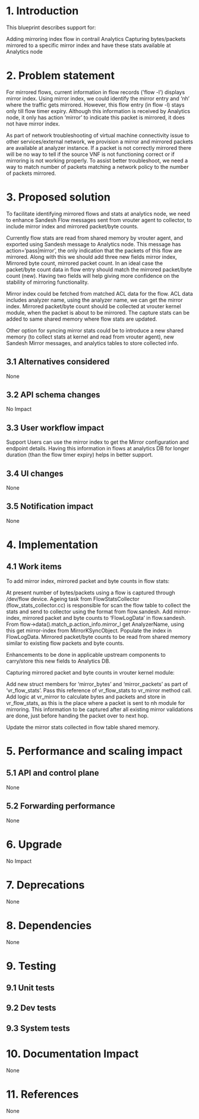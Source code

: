 # 1. Introduction
This blueprint describes support for:

Adding mirroring index flow in contrail Analytics
Capturing bytes/packets mirrored to a specific mirror index and have these stats available at Analytics node

# 2. Problem statement
For mirrored flows, current information in flow records ('flow -l') displays mirror index. Using mirror index, we could identify the mirror entry and ‘nh’ where the traffic gets mirrored. However, this flow entry (in flow -l) stays only till flow timer expiry. Although this information is received by Analytics node, it only has action ‘mirror’ to indicate this packet is mirrored, it does not have mirror index.

As part of network troubleshooting of virtual machine connectivity issue to other services/external network, we provision a mirror and mirrored packets are available at analyzer instance. If a packet is not correctly mirrored there will be no way to tell if the source VNF is not functioning correct or if mirroring is not working properly. To assist better troubleshoot, we need a way to match number of packets matching a network policy to the number of packets mirrored.

# 3. Proposed solution

To facilitate identifying mirrored flows and stats at analytics node, we need to enhance Sandesh Flow messages sent from vrouter agent to collector, to include mirror index and mirrored packet/byte counts.

Currently flow stats are read from shared memory by vrouter agent, and exported using Sandesh message to Analytics node. This message has action=’pass|mirror’, the only indication that the packets of this flow are mirrored. Along with this we should add three new fields mirror index, Mirrored byte count, mirrored packet count. In an ideal case the packet/byte count data in flow entry should match the mirrored packet/byte count (new). Having two fields will help giving more confidence on the stability of mirroring functionality.

Mirror index could be fetched from matched ACL data for the flow. ACL data includes analyzer name, using the analyzer name, we can get the mirror index. Mirrored packet/byte count should be collected at vrouter kernel module, when the packet is about to be mirrored. The capture stats can be added to same shared memory where flow stats are updated.

Other option for syncing mirror stats could be to introduce a new shared memory (to collect stats at kernel and read from vrouter agent), new Sandesh Mirror messages, and analytics tables to store collected info.

## 3.1 Alternatives considered
None

## 3.2 API schema changes
No Impact

## 3.3 User workflow impact
Support Users can use the mirror index to get the Mirror configuration and endpoint details. Having this information in flows at analytics DB for longer duration (than the flow timer expiry) helps in better support.

## 3.4 UI changes
None

## 3.5 Notification impact
None


# 4. Implementation
## 4.1 Work items
To add mirror index, mirrored packet and byte counts in flow stats:

At present number of bytes/packets using a flow is captured through /dev/flow device. Ageing task from FlowStatsCollector (flow_stats_collector.cc) is responsible for scan the flow table to collect the stats and send to collector using the format from flow.sandesh. Add mirror-index, mirrored packet and byte counts to ‘FlowLogData’ in flow.sandesh. From flow->data().match_p.action_info.mirror_l get AnalyzerName, using this get mirror-index from MirrorKSyncObject. Populate the index in FlowLogData. Mirrored packet/byte counts to be read from shared memory similar to existing flow packets and byte counts.

Enhancements to be done in applicable upstream components to carry/store this new fields to Analytics DB.

Capturing mirrored packet and byte counts in vrouter kernel module:

Add new struct members for ‘mirror_bytes’ and ‘mirror_packets’ as part of ‘vr_flow_stats’. Pass this reference of vr_flow_stats to vr_mirror method call. Add logic at vr_mirror to calculate bytes and packets and store in vr_flow_stats, as this is the place where a packet is sent to nh module for mirroring. This information to be captured after all existing mirror validations are done, just before handing the packet over to next hop.

Update the mirror stats collected in flow table shared memory.

# 5. Performance and scaling impact
## 5.1 API and control plane
None
## 5.2 Forwarding performance
None

# 6. Upgrade
No Impact

# 7. Deprecations
None

# 8. Dependencies
None

# 9. Testing
## 9.1 Unit tests
## 9.2 Dev tests
## 9.3 System tests

# 10. Documentation Impact
None

# 11. References
None
